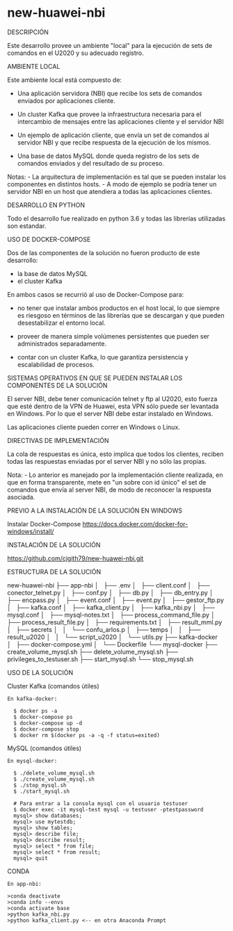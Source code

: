 # new-huawei-nbi

DESCRIPCIÓN

  Este desarrollo provee un ambiente "local" para la ejecución de sets de
  comandos en el U2020 y su adecuado registro.

AMBIENTE LOCAL

  Este ambiente local está compuesto de:

  - Una aplicación servidora (NBI) que recibe los sets de comandos enviados
    por aplicaciones cliente.

  - Un cluster Kafka que provee la infraestructura necesaria para el intercambio
    de mensajes entre las aplicaciones cliente y el servidor NBI

  - Un ejemplo de aplicación cliente, que envía un set de comandos al servidor NBI
    y que recibe respuesta de la ejecución de los mismos.

  - Una base de datos MySQL donde queda registro de los sets de comandos enviados
    y del resultado de su proceso.

  Notas:
        - La arquitectura de implementación es tal que se pueden instalar los componentes
          en distintos hosts.
        - A modo de ejemplo se podría tener un servidor NBI en un host que atendiera a todas
          las aplicaciones clientes.

DESARROLLO EN PYTHON

  Todo el desarrollo fue realizado en python 3.6 y todas las librerías utilizadas son estandar.

USO DE DOCKER-COMPOSE

  Dos de las componentes de la solución no fueron producto de este desarrollo:
  - la base de datos MySQL
  - el cluster Kafka

  En ambos casos se recurrió al uso de Docker-Compose para:

  - no tener que instalar ambos productos en el host local, lo que siempre
    es riesgoso en términos de las librerías que se descargan y que pueden
    desestabilizar el entorno local.

  - proveer de manera simple volúmenes persistentes que pueden ser administrados
    separadamente.

  - contar con un cluster Kafka, lo que garantiza persistencia y escalabilidad de procesos.

SISTEMAS OPERATIVOS EN QUE SE PUEDEN INSTALAR LOS COMPONENTES DE LA SOLUCIÓN

  El server NBI, debe tener comunicación telnet y ftp al U2020, esto fuerza que esté dentro de la 
  VPN de Huawei, esta VPN sólo puede ser levantada en Windows. Por lo que el server NBI debe estar
  instalado en Windows.

  Las aplicaciones cliente pueden correr en Windows o Linux.

DIRECTIVAS DE IMPLEMENTACIÓN

  La cola de respuestas es única, esto implica que todos los clientes, reciben
  todas las respuestas enviadas por el server NBI y no sólo las propias.

  Nota:
      - Lo anterior es manejado por la implementación cliente realizada, en que en forma
        transparente, mete en "un sobre con id único" el set de comandos que envía
        al server NBI, de modo de reconocer la respuesta asociada.
      
PREVIO A LA INSTALACIÓN DE LA SOLUCIÓN EN WINDOWS

  Instalar Docker-Compose
    https://docs.docker.com/docker-for-windows/install/

INSTALACIÓN DE LA SOLUCIÓN

  https://github.com/cjgith79/new-huawei-nbi.git

ESTRUCTURA DE LA SOLUCIÓN

  new-huawei-nbi
  ├── app-nbi
  │   ├── .env
  │   ├── client.conf
  │   ├── conector_telnet.py
  │   ├── conf.py
  │   ├── db.py
  │   ├── db_entry.py
  │   ├── encpass.py
  │   ├── event.conf
  │   ├── event.py
  │   ├── gestor_ftp.py
  │   ├── kafka.conf
  │   ├── kafka_client.py
  │   ├── kafka_nbi.py
  │   ├── mysql.conf
  │   ├── mysql-notes.txt
  │   ├── process_command_file.py
  │   ├── process_result_file.py
  │   ├── requirements.txt
  │   ├── result_mml.py
  │   ├── secrets
  │   │   └── confu_arlos.p
  │   ├── temps
  │   │   ├── result_u2020
  │   │   └── script_u2020
  │   └── utils.py
  ├── kafka-docker
  │   ├── docker-compose.yml
  │   └── Dockerfile
  └── mysql-docker
      ├── create_volume_mysql.sh
      ├── delete_volume_mysql.sh
      ├── privileges_to_testuser.sh
      ├── start_mysql.sh
      └── stop_mysql.sh

USO DE LA SOLUCIÓN

  Cluster Kafka (comandos útiles)
  
    En kafka-docker:
    
      $ docker ps -a
      $ docker-compose ps
      $ docker-compose up -d
      $ docker-compose stop
      $ docker rm $(docker ps -a -q -f status=exited)

  MySQL (comandos útiles)
  
    En mysql-docker:
    
      $ ./delete_volume_mysql.sh
      $ ./create_volume_mysql.sh
      $ ./stop_mysql.sh
      $ ./start_mysql.sh
    
      # Para entrar a la consola mysql con el usuario testuser
      $ docker exec -it mysql-test mysql -u testuser -ptestpassword
      mysql> show databases;
      mysql> use mytestdb;
      mysql> show tables;
      mysql> describe file;
      mysql> describe result;
      mysql> select * from file;
      mysql> select * from result;
      mysql> quit
    
  CONDA
  
    En app-nbi:
  
    >conda deactivate
    >conda info --envs
    >conda activate base
    >python kafka_nbi.py
    >python kafka_client.py <-- en otra Anaconda Prompt
    
